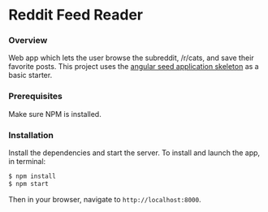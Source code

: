 # Reddit Feed Reader

### Overview
Web app which lets the user browse the subreddit, /r/cats, and save their favorite posts. This project uses the [angular seed application skeleton](https://github.com/angular/angular-seed) as a basic starter.

### Prerequisites
Make sure NPM is installed.

### Installation

Install the dependencies and start the server. To install and launch the app, in terminal:

```sh
$ npm install
$ npm start
```
Then in your browser, navigate to `http://localhost:8000`.
